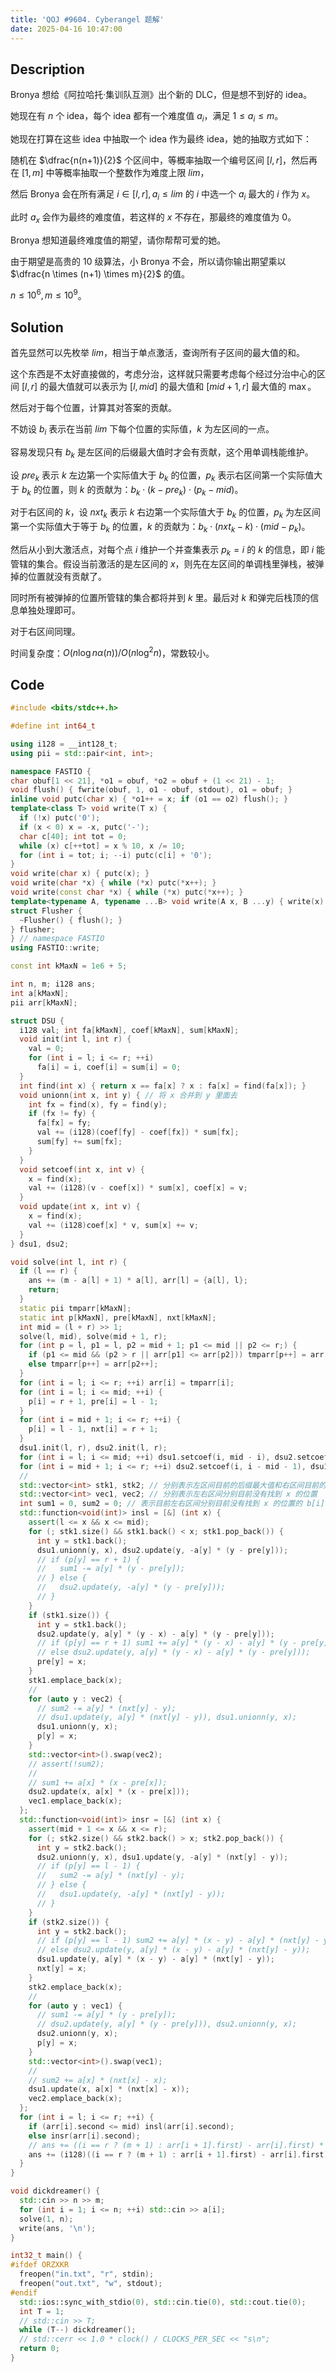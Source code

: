 ```yaml
---
title: 'QOJ #9604. Cyberangel 题解'
date: 2025-04-16 10:47:00
---
```


## Description

Bronya 想给《阿拉哈托·集训队互测》出个新的 DLC，但是想不到好的 idea。

她现在有 $n$ 个 idea，每个 idea 都有一个难度值 $a_i$，满足 $1 \le a_i \le m$。

她现在打算在这些 idea 中抽取一个 idea 作为最终 idea，她的抽取方式如下：

随机在 $\dfrac{n(n+1)}{2}$ 个区间中，等概率抽取一个编号区间 $[l,r]$，然后再在 $[1,m]$ 中等概率抽取一个整数作为难度上限 $lim$，

然后 Bronya 会在所有满足 $i \in [l,r], a_i \le lim$ 的 $i$ 中选一个 $a_i$ 最大的 $i$ 作为 $x$。

此时 $a_x$ 会作为最终的难度值，若这样的 $x$ 不存在，那最终的难度值为 $0$。

Bronya 想知道最终难度值的期望，请你帮帮可爱的她。

由于期望是高贵的 $10$ 级算法，小 Bronya 不会，所以请你输出期望乘以 $\dfrac{n \times (n+1) \times m}{2}$ 的值。

$n\leq 10^6,m\leq 10^9$。

## Solution

首先显然可以先枚举 $lim$，相当于单点激活，查询所有子区间的最大值的和。

这个东西是不太好直接做的，考虑分治，这样就只需要考虑每个经过分治中心的区间 $[l,r]$ 的最大值就可以表示为 $[l,mid]$ 的最大值和 $[mid+1,r]$ 最大值的 $\max$。

然后对于每个位置，计算其对答案的贡献。

不妨设 $b_i$ 表示在当前 $lim$ 下每个位置的实际值，$k$ 为左区间的一点。

容易发现只有 $b_k$ 是左区间的后缀最大值时才会有贡献，这个用单调栈能维护。

设 $pre_k$ 表示 $k$ 左边第一个实际值大于 $b_k$ 的位置，$p_k$ 表示右区间第一个实际值大于 $b_k$ 的位置，则 $k$ 的贡献为：$b_k\cdot(k-pre_k)\cdot(p_k-mid)$。

对于右区间的 $k$，设 $nxt_k$ 表示 $k$ 右边第一个实际值大于 $b_k$ 的位置，$p_k$ 为左区间第一个实际值大于等于 $b_k$ 的位置，$k$ 的贡献为：$b_k\cdot(nxt_k-k)\cdot(mid-p_k)$。

然后从小到大激活点，对每个点 $i$ 维护一个并查集表示 $p_k=i$ 的 $k$ 的信息，即 $i$ 能管辖的集合。假设当前激活的是左区间的 $x$，则先在左区间的单调栈里弹栈，被弹掉的位置就没有贡献了。

同时所有被弹掉的位置所管辖的集合都将并到 $k$ 里。最后对 $k$ 和弹完后栈顶的信息单独处理即可。

对于右区间同理。

时间复杂度：$O(n\log n\alpha(n))/O(n\log^2n)$，常数较小。

## Code

```cpp
#include <bits/stdc++.h>

#define int int64_t

using i128 = __int128_t;
using pii = std::pair<int, int>;

namespace FASTIO {
char obuf[1 << 21], *o1 = obuf, *o2 = obuf + (1 << 21) - 1;
void flush() { fwrite(obuf, 1, o1 - obuf, stdout), o1 = obuf; }
inline void putc(char x) { *o1++ = x; if (o1 == o2) flush(); }
template<class T> void write(T x) {
  if (!x) putc('0');
  if (x < 0) x = -x, putc('-');
  char c[40]; int tot = 0;
  while (x) c[++tot] = x % 10, x /= 10;
  for (int i = tot; i; --i) putc(c[i] + '0');
}
void write(char x) { putc(x); }
void write(char *x) { while (*x) putc(*x++); }
void write(const char *x) { while (*x) putc(*x++); }
template<typename A, typename ...B> void write(A x, B ...y) { write(x), write(y...); }
struct Flusher {
  ~Flusher() { flush(); }
} flusher;
} // namespace FASTIO
using FASTIO::write;

const int kMaxN = 1e6 + 5;

int n, m; i128 ans;
int a[kMaxN];
pii arr[kMaxN];

struct DSU {
  i128 val; int fa[kMaxN], coef[kMaxN], sum[kMaxN];
  void init(int l, int r) {
    val = 0;
    for (int i = l; i <= r; ++i)
      fa[i] = i, coef[i] = sum[i] = 0;
  }
  int find(int x) { return x == fa[x] ? x : fa[x] = find(fa[x]); }
  void unionn(int x, int y) { // 将 x 合并到 y 里面去
    int fx = find(x), fy = find(y);
    if (fx != fy) {
      fa[fx] = fy;
      val += (i128)(coef[fy] - coef[fx]) * sum[fx];
      sum[fy] += sum[fx];
    }
  }
  void setcoef(int x, int v) {
    x = find(x);
    val += (i128)(v - coef[x]) * sum[x], coef[x] = v;
  }
  void update(int x, int v) {
    x = find(x);
    val += (i128)coef[x] * v, sum[x] += v;
  }
} dsu1, dsu2;

void solve(int l, int r) {
  if (l == r) {
    ans += (m - a[l] + 1) * a[l], arr[l] = {a[l], l};
    return;
  }
  static pii tmparr[kMaxN];
  static int p[kMaxN], pre[kMaxN], nxt[kMaxN];
  int mid = (l + r) >> 1;
  solve(l, mid), solve(mid + 1, r);
  for (int p = l, p1 = l, p2 = mid + 1; p1 <= mid || p2 <= r;) {
    if (p1 <= mid && (p2 > r || arr[p1] <= arr[p2])) tmparr[p++] = arr[p1++];
    else tmparr[p++] = arr[p2++];
  }
  for (int i = l; i <= r; ++i) arr[i] = tmparr[i];
  for (int i = l; i <= mid; ++i) {
    p[i] = r + 1, pre[i] = l - 1;
  }
  for (int i = mid + 1; i <= r; ++i) {
    p[i] = l - 1, nxt[i] = r + 1;
  }
  dsu1.init(l, r), dsu2.init(l, r);
  for (int i = l; i <= mid; ++i) dsu1.setcoef(i, mid - i), dsu2.setcoef(i, r - mid);
  for (int i = mid + 1; i <= r; ++i) dsu2.setcoef(i, i - mid - 1), dsu1.setcoef(i, mid - l + 1);
  //
  std::vector<int> stk1, stk2; // 分别表示左区间目前的后缀最大值和右区间目前的前缀最大值
  std::vector<int> vec1, vec2; // 分别表示左右区间分别目前没有找到 x 的位置
  int sum1 = 0, sum2 = 0; // 表示目前左右区间分别目前没有找到 x 的位置的 b[i] * ((i - pre[i]) / (nxt[i] - i)) 的贡献和
  std::function<void(int)> insl = [&] (int x) {
    assert(l <= x && x <= mid);
    for (; stk1.size() && stk1.back() < x; stk1.pop_back()) {
      int y = stk1.back();
      dsu1.unionn(y, x), dsu2.update(y, -a[y] * (y - pre[y]));
      // if (p[y] == r + 1) {
      //   sum1 -= a[y] * (y - pre[y]);
      // } else {
      //   dsu2.update(y, -a[y] * (y - pre[y]));
      // }
    }
    if (stk1.size()) {
      int y = stk1.back();
      dsu2.update(y, a[y] * (y - x) - a[y] * (y - pre[y]));
      // if (p[y] == r + 1) sum1 += a[y] * (y - x) - a[y] * (y - pre[y]);
      // else dsu2.update(y, a[y] * (y - x) - a[y] * (y - pre[y]));
      pre[y] = x;
    }
    stk1.emplace_back(x);
    //
    for (auto y : vec2) {
      // sum2 -= a[y] * (nxt[y] - y);
      // dsu1.update(y, a[y] * (nxt[y] - y)), dsu1.unionn(y, x);
      dsu1.unionn(y, x);
      p[y] = x;
    }
    std::vector<int>().swap(vec2);
    // assert(!sum2);
    //
    // sum1 += a[x] * (x - pre[x]);
    dsu2.update(x, a[x] * (x - pre[x]));
    vec1.emplace_back(x);
  };
  std::function<void(int)> insr = [&] (int x) {
    assert(mid + 1 <= x && x <= r);
    for (; stk2.size() && stk2.back() > x; stk2.pop_back()) {
      int y = stk2.back();
      dsu2.unionn(y, x), dsu1.update(y, -a[y] * (nxt[y] - y));
      // if (p[y] == l - 1) {
      //   sum2 -= a[y] * (nxt[y] - y);
      // } else {
      //   dsu1.update(y, -a[y] * (nxt[y] - y));
      // }
    }
    if (stk2.size()) {
      int y = stk2.back();
      // if (p[y] == l - 1) sum2 += a[y] * (x - y) - a[y] * (nxt[y] - y);
      // else dsu2.update(y, a[y] * (x - y) - a[y] * (nxt[y] - y));
      dsu1.update(y, a[y] * (x - y) - a[y] * (nxt[y] - y));
      nxt[y] = x;
    }
    stk2.emplace_back(x);
    //
    for (auto y : vec1) {
      // sum1 -= a[y] * (y - pre[y]);
      // dsu2.update(y, a[y] * (y - pre[y])), dsu2.unionn(y, x);
      dsu2.unionn(y, x);
      p[y] = x;
    }
    std::vector<int>().swap(vec1);
    //
    // sum2 += a[x] * (nxt[x] - x);
    dsu1.update(x, a[x] * (nxt[x] - x));
    vec2.emplace_back(x);
  };
  for (int i = l; i <= r; ++i) {
    if (arr[i].second <= mid) insl(arr[i].second);
    else insr(arr[i].second);
    // ans += ((i == r ? (m + 1) : arr[i + 1].first) - arr[i].first) * (dsu1.val + dsu2.val + sum1 * (r - mid) + sum2 * (mid - l + 1));
    ans += (i128)((i == r ? (m + 1) : arr[i + 1].first) - arr[i].first) * (dsu1.val + dsu2.val);
  }
}

void dickdreamer() {
  std::cin >> n >> m;
  for (int i = 1; i <= n; ++i) std::cin >> a[i];
  solve(1, n);
  write(ans, '\n');
}

int32_t main() {
#ifdef ORZXKR
  freopen("in.txt", "r", stdin);
  freopen("out.txt", "w", stdout);
#endif
  std::ios::sync_with_stdio(0), std::cin.tie(0), std::cout.tie(0);
  int T = 1;
  // std::cin >> T;
  while (T--) dickdreamer();
  // std::cerr << 1.0 * clock() / CLOCKS_PER_SEC << "s\n";
  return 0;
}
```